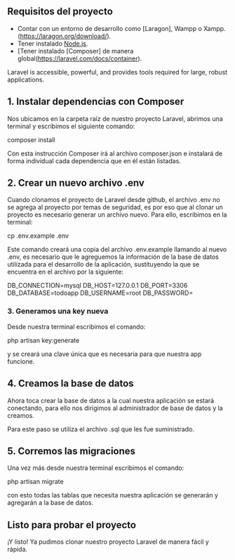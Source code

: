 ## Requisitos del proyecto

- Contar con un entorno de desarrollo como [Laragon], Wampp o Xampp.(https://laragon.org/download/).
- Tener instalado [Node.js](https://getcomposer.org/download/).
- [Tener instalado [Composer] de manera global(https://laravel.com/docs/container).

Laravel is accessible, powerful, and provides tools required for large, robust applications.

## 1. Instalar dependencias con Composer

Nos ubicamos en la carpeta raíz de nuestro proyecto Laravel, abrimos una terminal y escribimos el siguiente comando:

composer install

Con esta instrucción Composer irá al archivo composer.json e instalará de forma individual cada dependencia que en él están listadas.

## 2. Crear un nuevo archivo .env

Cuando clonamos el proyecto de Laravel desde github, el archivo .env no se agrega al proyecto por temas de seguridad, es por eso que al clonar un proyecto es necesario generar un archivo nuevo. Para ello, escribimos en la terminal:

cp .env.example .env

Este comando creará una copia del archivo .env.example llamando al nuevo .env, es necesario que le agreguemos la información de la base de datos utilizada para el desarrollo de la aplicación, sustituyendo la que se encuentra en el archivo por la siguiente:

DB_CONNECTION=mysql
DB_HOST=127.0.0.1
DB_PORT=3306
DB_DATABASE=todoapp
DB_USERNAME=root
DB_PASSWORD=

### 3. Generamos una key nueva

Desde nuestra terminal escribimos el comando:

php artisan key:generate

y se creará una clave única que es necesaria para que nuestra app funcione.

## 4. Creamos la base de datos

Ahora toca crear la base de datos a la cual nuestra aplicación se estará conectando, para ello nos dirigimos al administrador de base de datos y la creamos.

Para este paso se utiliza el archivo .sql que les fue suministrado.

## 5. Corremos las migraciones

Una vez más desde nuestra terminal escribimos el comando:

php artisan migrate

con esto todas las tablas que necesita nuestra aplicación se generarán y agregarán a la base de datos.

## Listo para probar el proyecto

¡Y listo! Ya pudimos clonar nuestro proyecto Laravel de manera fácil y rápida.